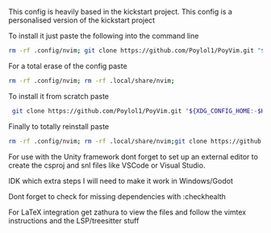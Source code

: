 This config is heavily based in the kickstart project. This config is a personalised version of the kickstart project

To install it just paste the following into the command line

```bash
rm -rf .config/nvim; git clone https://github.com/Poylol1/PoyVim.git "${XDG_CONFIG_HOME:-$HOME/.config}"/nvim; nvim
```

For a total erase of the config paste 

```bash
rm -rf .config/nvim; rm -rf .local/share/nvim;
```

To install it from scratch paste

```bash
 git clone https://github.com/Poylol1/PoyVim.git "${XDG_CONFIG_HOME:-$HOME/.config}"/nvim; nvim
```

Finally to totally reinstall paste

```bash
rm -rf .config/nvim; rm -rf .local/share/nvim;git clone https://github.com/Poylol1/PoyVim.git "${XDG_CONFIG_HOME:-$HOME/.config}"/nvim;nvim
```

For use with the Unity framework dont forget to set up an external editor to create the csproj and snl files like VSCode or Visual Studio. 

IDK which extra steps I will need to make it work in Windows/Godot

Dont forget to check for missing dependencies with :checkhealth

For LaTeX integration get zathura to view the files and follow the vimtex instructions and the LSP/treesitter stuff

